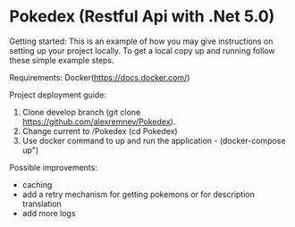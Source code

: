 # Pokedex (Restful Api with .Net 5.0)

Getting started:
This is an example of how you may give instructions on setting up your project locally. To get a local copy up and running follow these simple example steps.

Requirements: Docker(https://docs.docker.com/)

Project deployment guide:

1. Clone develop branch (git clone https://github.com/alexremnev/Pokedex).
2. Change current to /Pokedex (cd Pokedex)
3. Use docker command to up and run the application - (docker-compose up")

Possible improvements:
- caching
- add a retry mechanism for getting pokemons or for description translation
- add more logs
